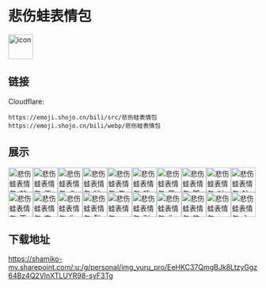 # 悲伤蛙表情包
<img src="https://emoji.shojo.cn/bili/src/悲伤蛙表情包/icon.png" width="50" height="50" alt="icon">

## 链接
Cloudflare:
```
https://emoji.shojo.cn/bili/src/悲伤蛙表情包
https://emoji.shojo.cn/bili/webp/悲伤蛙表情包
```
## 展示
<img src="https://emoji.shojo.cn/bili/src/悲伤蛙表情包/悲伤蛙表情包-就这？.png" width="50" height="50" alt="悲伤蛙表情包-就这？"><img src="https://emoji.shojo.cn/bili/src/悲伤蛙表情包/悲伤蛙表情包-不会吧.png" width="50" height="50" alt="悲伤蛙表情包-不会吧"><img src="https://emoji.shojo.cn/bili/src/悲伤蛙表情包/悲伤蛙表情包-？？？.png" width="50" height="50" alt="悲伤蛙表情包-？？？"><img src="https://emoji.shojo.cn/bili/src/悲伤蛙表情包/悲伤蛙表情包-球球了~.png" width="50" height="50" alt="悲伤蛙表情包-球球了~"><img src="https://emoji.shojo.cn/bili/src/悲伤蛙表情包/悲伤蛙表情包-告辞.png" width="50" height="50" alt="悲伤蛙表情包-告辞"><img src="https://emoji.shojo.cn/bili/src/悲伤蛙表情包/悲伤蛙表情包-嘻嘻嘻.png" width="50" height="50" alt="悲伤蛙表情包-嘻嘻嘻"><img src="https://emoji.shojo.cn/bili/src/悲伤蛙表情包/悲伤蛙表情包-蒜了~.png" width="50" height="50" alt="悲伤蛙表情包-蒜了~"><img src="https://emoji.shojo.cn/bili/src/悲伤蛙表情包/悲伤蛙表情包-脚趾抠地.png" width="50" height="50" alt="悲伤蛙表情包-脚趾抠地"><img src="https://emoji.shojo.cn/bili/src/悲伤蛙表情包/悲伤蛙表情包-对你敬礼.png" width="50" height="50" alt="悲伤蛙表情包-对你敬礼"><img src="https://emoji.shojo.cn/bili/src/悲伤蛙表情包/悲伤蛙表情包-针棒啊~.png" width="50" height="50" alt="悲伤蛙表情包-针棒啊~"><img src="https://emoji.shojo.cn/bili/src/悲伤蛙表情包/悲伤蛙表情包-不值钱.png" width="50" height="50" alt="悲伤蛙表情包-不值钱"><img src="https://emoji.shojo.cn/bili/src/悲伤蛙表情包/悲伤蛙表情包-夺笋啊.png" width="50" height="50" alt="悲伤蛙表情包-夺笋啊"><img src="https://emoji.shojo.cn/bili/src/悲伤蛙表情包/悲伤蛙表情包-你不对劲.png" width="50" height="50" alt="悲伤蛙表情包-你不对劲"><img src="https://emoji.shojo.cn/bili/src/悲伤蛙表情包/悲伤蛙表情包-裂开.png" width="50" height="50" alt="悲伤蛙表情包-裂开"><img src="https://emoji.shojo.cn/bili/src/悲伤蛙表情包/悲伤蛙表情包-RUA他.png" width="50" height="50" alt="悲伤蛙表情包-RUA他"><img src="https://emoji.shojo.cn/bili/src/悲伤蛙表情包/悲伤蛙表情包-别骂了.png" width="50" height="50" alt="悲伤蛙表情包-别骂了"><img src="https://emoji.shojo.cn/bili/src/悲伤蛙表情包/悲伤蛙表情包-你挺会啊.png" width="50" height="50" alt="悲伤蛙表情包-你挺会啊"><img src="https://emoji.shojo.cn/bili/src/悲伤蛙表情包/悲伤蛙表情包-笑YUE.png" width="50" height="50" alt="悲伤蛙表情包-笑YUE"><img src="https://emoji.shojo.cn/bili/src/悲伤蛙表情包/悲伤蛙表情包-YYDS.png" width="50" height="50" alt="悲伤蛙表情包-YYDS"><img src="https://emoji.shojo.cn/bili/src/悲伤蛙表情包/悲伤蛙表情包-心平气和.png" width="50" height="50" alt="悲伤蛙表情包-心平气和">

## 下载地址

https://shamiko-my.sharepoint.com/:u:/g/personal/img_yuru_pro/EeHKC37QmgBJk8LtzyGgz64Bz4Q2VlnXTLUYR98-syF3Tg